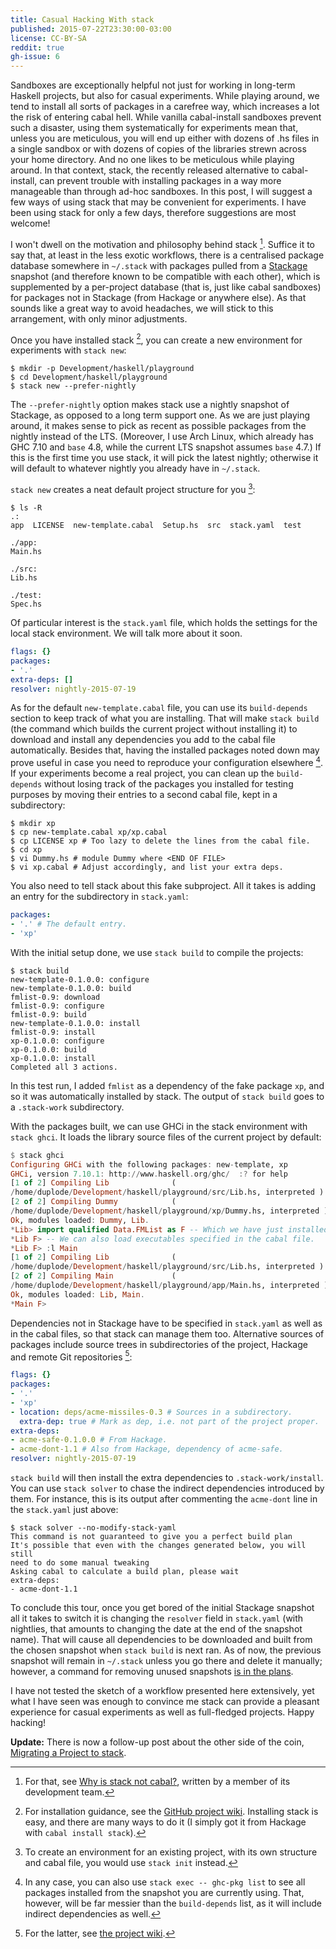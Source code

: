 ```yaml
---
title: Casual Hacking With stack
published: 2015-07-22T23:30:00-03:00
license: CC-BY-SA
reddit: true
gh-issue: 6
---
```


Sandboxes are exceptionally helpful not just for working in long-term
Haskell projects, but also for casual experiments. While playing around,
we tend to install all sorts of packages in a carefree way, which
increases a lot the risk of entering cabal hell. While vanilla
cabal-install sandboxes prevent such a disaster, using them
systematically for experiments mean that, unless you are meticulous, you
will end up either with dozens of .hs files in a single sandbox or with
dozens of copies of the libraries strewn across your home directory.
And no one likes to be meticulous while playing around. In that context,
stack, the recently released alternative to cabal-install, can prevent
trouble with installing packages in a way more manageable than through
ad-hoc sandboxes. In this post, I will suggest a few ways of using stack
that may be convenient for experiments. I have been using stack for only
a few days, therefore suggestions are most welcome!

<div></div><!--more-->

I won't dwell on the motivation and philosophy behind stack [^why].
Suffice it to say that, at least in the less exotic workflows, there is
a centralised package database somewhere in `~/.stack` with packages
pulled from a [Stackage](https://www.stackage.org/) snapshot (and
therefore known to be compatible with each other), which is supplemented
by a per-project database (that is, just like cabal sandboxes) for
packages not in Stackage (from Hackage or anywhere else). As that sounds
like a great way to avoid headaches, we will stick to this arrangement,
with only minor adjustments.

[^why]: For that, see
[Why is stack not cabal?](https://www.fpcomplete.com/blog/2015/06/why-is-stack-not-cabal),
written by a member of its development team.

Once you have installed stack [^install], you can create a new
environment for experiments with `stack new`:

[^install]: For installation guidance, see the
[GitHub project wiki](https://github.com/commercialhaskell/stack/wiki/Downloads).
Installing stack is easy, and there are many ways to do it (I simply
got it from Hackage with `cabal install stack`).

```
$ mkdir -p Development/haskell/playground
$ cd Development/haskell/playground
$ stack new --prefer-nightly
```

The `--prefer-nightly` option makes stack use a nightly snapshot of
Stackage, as opposed to a long term support one. As we are just playing
around, it makes sense to pick as recent as possible packages from the
nightly instead of the LTS. (Moreover, I use Arch Linux, which already
has GHC 7.10 and `base` 4.8, while the current LTS snapshot assumes
`base` 4.7.) If this is the first time you use stack, it will pick the
latest nightly; otherwise it will default to whatever nightly you
already have in `~/.stack`.

`stack new` creates a neat default project structure for you [^init]:

[^init]: To create an environment for an existing project, with its own
structure and cabal file, you would use `stack init` instead.

```
$ ls -R
.:
app  LICENSE  new-template.cabal  Setup.hs  src  stack.yaml  test

./app:
Main.hs

./src:
Lib.hs

./test:
Spec.hs
```

Of particular interest is the `stack.yaml` file, which holds the
settings for the local stack environment. We will talk more about it
soon.

``` yaml
flags: {}
packages:
- '.'
extra-deps: []
resolver: nightly-2015-07-19
```

As for the default `new-template.cabal` file, you can use its
`build-depends` section to keep track of what you are installing. That
will make `stack build` (the command which builds the current project
without installing it) to download and install any dependencies you add
to the cabal file automatically. Besides that, having the installed
packages noted down may prove useful in case you need to reproduce your
configuration elsewhere [^ghc-pkg]. If your experiments become a real
project, you can clean up the `build-depends` without losing track of
the packages you installed for testing purposes by moving their entries
to a second cabal file, kept in a subdirectory:

[^ghc-pkg]: In any case, you can also use `stack exec -- ghc-pkg list`
to see all packages installed from the snapshot you are currently using.
That, however, will be far messier than the `build-depends` list, as it
will include indirect dependencies as well.

```
$ mkdir xp
$ cp new-template.cabal xp/xp.cabal
$ cp LICENSE xp # Too lazy to delete the lines from the cabal file.
$ cd xp
$ vi Dummy.hs # module Dummy where <END OF FILE>
$ vi xp.cabal # Adjust accordingly, and list your extra deps.
```

You also need to tell stack about this fake subproject. All it takes is
adding an entry for the subdirectory in `stack.yaml`:

``` yaml
packages:
- '.' # The default entry.
- 'xp'
```

With the initial setup done, we use `stack build` to compile the
projects:

```
$ stack build
new-template-0.1.0.0: configure
new-template-0.1.0.0: build
fmlist-0.9: download
fmlist-0.9: configure
fmlist-0.9: build
new-template-0.1.0.0: install
fmlist-0.9: install
xp-0.1.0.0: configure
xp-0.1.0.0: build
xp-0.1.0.0: install
Completed all 3 actions.
```

In this test run, I added `fmlist` as a dependency of the fake package
`xp`, and so it was automatically installed by stack. The output of
`stack build` goes to a `.stack-work` subdirectory.

With the packages built, we can use GHCi in the stack environment with
`stack ghci`. It loads the library source files of the current project
by default:

``` haskell
$ stack ghci
Configuring GHCi with the following packages: new-template, xp
GHCi, version 7.10.1: http://www.haskell.org/ghc/  :? for help
[1 of 2] Compiling Lib              (
/home/duplode/Development/haskell/playground/src/Lib.hs, interpreted )
[2 of 2] Compiling Dummy            (
/home/duplode/Development/haskell/playground/xp/Dummy.hs, interpreted )
Ok, modules loaded: Dummy, Lib.
*Lib> import qualified Data.FMList as F -- Which we have just installed.
*Lib F> -- We can also load executables specified in the cabal file.
*Lib F> :l Main
[1 of 2] Compiling Lib              (
/home/duplode/Development/haskell/playground/src/Lib.hs, interpreted )
[2 of 2] Compiling Main             (
/home/duplode/Development/haskell/playground/app/Main.hs, interpreted )
Ok, modules loaded: Lib, Main.
*Main F>
```

Dependencies not in Stackage have to be specified in `stack.yaml` as
well as in the cabal files, so that stack can manage them too.
Alternative sources of packages include source trees in subdirectories
of the project, Hackage and remote Git repositories [^git]:

[^git]: For the latter, see
[the project wiki](https://github.com/commercialhaskell/stack/wiki/Nonstandard-project-initialization).

``` yaml
flags: {}
packages:
- '.'
- 'xp'
- location: deps/acme-missiles-0.3 # Sources in a subdirectory.
  extra-dep: true # Mark as dep, i.e. not part of the project proper.
extra-deps:
- acme-safe-0.1.0.0 # From Hackage.
- acme-dont-1.1 # Also from Hackage, dependency of acme-safe.
resolver: nightly-2015-07-19
```

`stack build` will then install the extra dependencies to
`.stack-work/install`. You can use `stack solver` to chase the indirect
dependencies introduced by them. For instance, this is its output after
commenting the `acme-dont` line in the `stack.yaml` just above:

```
$ stack solver --no-modify-stack-yaml
This command is not guaranteed to give you a perfect build plan
It's possible that even with the changes generated below, you will still
need to do some manual tweaking
Asking cabal to calculate a build plan, please wait
extra-deps:
- acme-dont-1.1
```

To conclude this tour, once you get bored of the initial Stackage
snapshot all it takes to switch it is changing the `resolver` field in
`stack.yaml` (with nightlies, that amounts to changing the date at the
end of the snapshot name). That will cause all dependencies to be
downloaded and built from the chosen snapshot when `stack build` is next
ran. As of now, the previous snapshot will remain in `~/.stack` unless
you go there and delete it manually; however, a command for removing
unused snapshots
[is in the plans](https://github.com/commercialhaskell/stack/issues/133).

I have not tested the sketch of a workflow presented here extensively,
yet what I have seen was enough to convince me stack can provide a
pleasant experience for casual experiments as well as full-fledged
projects. Happy hacking!

**Update:** There is now a follow-up post about the other side of the
coin,
[Migrating a Project to stack](/posts/migrating-a-project-to-stack.html).
